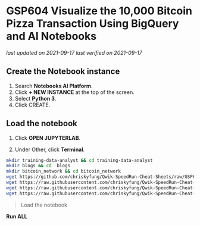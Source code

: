 # GSP604 Visualize the 10,000 Bitcoin Pizza Transaction Using BigQuery and AI Notebooks

_last updated on 2021-09-17_
_last verified on 2021-09-17_

## Create the Notebook instance

1. Search **Notebooks AI Platform**.
2. Click **+ NEW INSTANCE** at the top of the screen.
3. Select **Python 3**.
4. Click CREATE.

## Load the notebook

1. Click **OPEN JUPYTERLAB**.

2. Under Other, click **Terminal**.

```bash
mkdir training-data-analyst && cd training-data-analyst
mkdir blogs && cd  blogs
mkdir bitcoin_network && cd bitcoin_network
wget https://github.com/chriskyfung/Qwik-SpeedRun-Cheat-Sheets/raw/GSP604/graph.png
wget https://raw.githubusercontent.com/chriskyfung/Qwik-SpeedRun-Cheat-Sheets/GSP604/total_flows.csv
wget https://raw.githubusercontent.com/chriskyfung/Qwik-SpeedRun-Cheat-Sheets/GSP604/transactions.csv
wget https://raw.githubusercontent.com/chriskyfung/Qwik-SpeedRun-Cheat-Sheets/GSP604/visualizing_the_10000_pizza_bitcoin_network.ipynb

```

> Load the notebook

**Run ALL**
